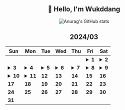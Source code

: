 <div align="center">

## 🙌 Hello, I'm Wukddang

![Anurag's GitHub stats](https://github-readme-stats.vercel.app/api?username=wukdddang&show_icons=true&theme=radical)


<!--CALENDAR-START-->
## 2024/03

| Sun | Mon | Tue | Wed | Thu | Fri | Sat |
| --- | --- | --- | --- | --- | --- | --- |
|     |     |     |     |     | <details><summary>**1**</summary>React: 딥다이브 p.109-115 / BE: 백엔드 30일 완성 p.55-59 / 패캠 MFA: 9강</details> | <details><summary>**2**</summary>React: 딥다이브 p.116-119 / BE: 백엔드 30일 완성 p.61-68</details> |
| <details><summary>**3**</summary>React: 딥다이브 p.120-124 / BE: 백엔드 30일 완성 p.69-72 / 패캠 MFA: 10-12강 / TS: Udemy 강의 챕터 5-6 완강</details> | <details><summary>**4**</summary>React: 딥다이브 p.125-130 / BE: 백엔드 30일 완성 p.73-78 / 패캠 MFA: 13-15강 / TS: Udemy 강의 챕터 7 완강 / Cypress: Udemy 강의 1-2강</details> | <details><summary>**5**</summary>React: 딥다이브 p.131-135 / BE: 백엔드 30일 완성 p.79-82 / 패캠 MFA: 16-17강 / TS: Udemy 강의 챕터 8 완강 / Cypress: Udemy 강의 3, 15-16강</details> | <details><summary>**6**</summary>React: 딥다이브 p.136-139 / BE: 백엔드 30일 완성 p.83-87 / 패캠 MFA: 18강 / TS: Udemy 강의 챕터 9-1~9 / 프론트 테스트: 인프런 강의 1-3강</details> | <details><summary>**7**</summary>React: 딥다이브 p.140-143 / BE: 백엔드 30일 완성 p.88-90 / 패캠 MFA: 19강 / 프론트 테스트: 인프런 강의 4-5강</details> | <details><summary>**8**</summary>React: 딥다이브 p.144-148 / JS: 완벽가이드 p.1-5</details> | <details><summary>**9**</summary>React: 딥다이브 p.149-155 / 프론트 테스트: 인프런 강의 6-7강</details> |
| <details><summary>**10**</summary>React: 딥다이브 p.156-161 / 프론트 테스트: 인프런 강의 8-19강</details> | <details><summary>**11**</summary>React: 딥다이브 p.162-172 / 패캠 MFA: 20강 / 프론트 테스트: 인프런 강의 20강</details> | **12** | **13** | **14** | **15** | **16** |
| **17** | **18** | **19** | **20** | **21** | **22** | **23** |
| **24** | **25** | **26** | **27** | **28** | **29** | **30** |
| **31** |

<!--CALENDAR-END-->
